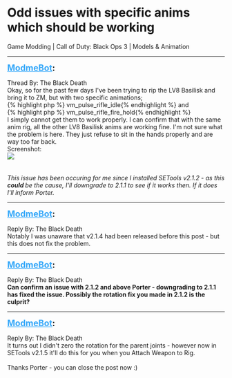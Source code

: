 # Odd issues with specific anims which should be working
Game Modding | Call of Duty: Black Ops 3 | Models & Animation

---
<strong style="font-size: 1.4em;"><span style="text-decoration: underline;text-decoration-color: #34a7f9;"><span style="color:#34a7f9;">ModmeBot</span></span>:</strong>

<p>Thread By: The Black Death<br />Okay, so for the past few days I&#39;ve been trying to rip the LV8 Basilisk and bring it to ZM, but with two specific animations;<br />{% highlight php %}
vm_pulse_rifle_idle{% endhighlight %}
and<br />{% highlight php %}
vm_pulse_rifle_fire_hold{% endhighlight %}
 <br />I simply cannot get them to work properly. I can confirm that with the same anim rig, all the other LV8 Basilisk anims are working fine. I&#39;m not sure what the problem is here. They just refuse to sit in the hands properly and are way too far back.<br />Screenshot:<br /><img style="max-width: 500px;" src="http://oi68.tinypic.com/69m2vn.jpg"><br /> <br /> <br /><em>This issue has been occuring for me since I installed SETools v2.1.2 - as this <strong>could </strong>be the cause, I&#39;ll downgrade to 2.1.1 to see if it works then. If it does I&#39;ll inform Porter.</em></p>

---
<strong style="font-size: 1.4em;"><span style="text-decoration: underline;text-decoration-color: #34a7f9;"><span style="color:#34a7f9;">ModmeBot</span></span>:</strong>

<p>Reply By: The Black Death<br />Notably I was unaware that v2.1.4 had been released before this post - but this does not fix the problem.</p>

---
<strong style="font-size: 1.4em;"><span style="text-decoration: underline;text-decoration-color: #34a7f9;"><span style="color:#34a7f9;">ModmeBot</span></span>:</strong>

<p>Reply By: The Black Death<br /><strong>Can confirm an issue with 2.1.2 and above Porter - downgrading to 2.1.1 has fixed the issue. Possibly the rotation fix you made in 2.1.2 is the culprit?</strong></p>

---
<strong style="font-size: 1.4em;"><span style="text-decoration: underline;text-decoration-color: #34a7f9;"><span style="color:#34a7f9;">ModmeBot</span></span>:</strong>

<p>Reply By: The Black Death<br />It turns out I didn&#39;t zero the rotation for the parent joints - however now in SETools v2.1.5 it&#39;ll do this for you when you Attach Weapon to Rig.<br /> <br />Thanks Porter - you can close the post now :)</p>
